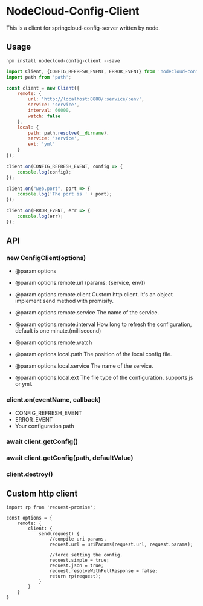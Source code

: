 # NodeCloud-Config-Client

This is a client for springcloud-config-server written by node.

## Usage
```
npm install nodecloud-config-client --save
```

```javascript
import Client, {CONFIG_REFRESH_EVENT, ERROR_EVENT} from 'nodecloud-config-client';
import path from 'path';

const client = new Client({
    remote: {
        url: 'http://localhost:8888/:service/:env',
        service: 'service',
        interval: 60000,
        watch: false
    },
    local: {
        path: path.resolve(__dirname),
        service: 'service',
        ext: 'yml'
    }
});

client.on(CONFIG_REFRESH_EVENT, config => {
    console.log(config);
});

client.on("web.port", port => {
    console.log('The port is ' + port);
});

client.on(ERROR_EVENT, err => {
    console.log(err);
});
```

## API

### new ConfigClient(options)

* @param options
* @param options.remote.url (params: {service, env})
* @param options.remote.client Custom http client. It's an object implement send method with promisify.
* @param options.remote.service The name of the service.
* @param options.remote.interval How long to refresh the configuration, default is one minute.(millisecond)
* @param options.remote.watch

* @param options.local.path The position of the local config file.
* @param options.local.service The name of the service.
* @param options.local.ext The file type of the configuration, supports js or yml.

### client.on(eventName, callback)

* CONFIG_REFRESH_EVENT
* ERROR_EVENT
* Your configuration path

### await client.getConfig()

### await client.getConfig(path, defaultValue)

### client.destroy()

## Custom http client

```
import rp from 'request-promise';

const options = {
    remote: {
        client: {
            send(request) {
                //compile uri params.
                request.url = uriParams(request.url, request.params);

                //force setting the config.
                request.simple = true;
                request.json = true;
                request.resolveWithFullResponse = false;
                return rp(request);
            }
        }
    }
}
```